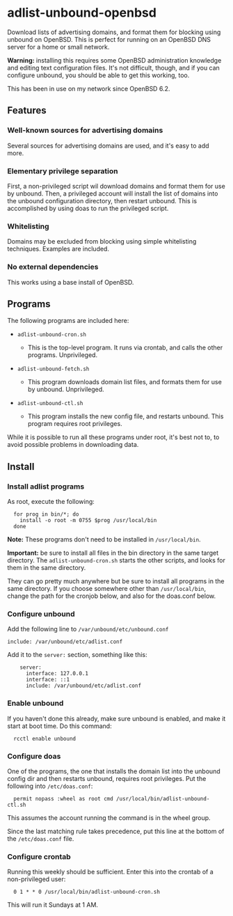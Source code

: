 # adlist-unbound-openbsd

Download lists of advertising domains, and format them for blocking
using unbound on OpenBSD. This is perfect for running on an OpenBSD
DNS server for a home or small network.

**Warning:** installing this requires some OpenBSD administration
knowledge and editing text configuration files. It's not difficult,
though, and if you can configure unbound, you should be able to get
this working, too.

This has been in use on my network since OpenBSD 6.2.


## Features

### Well-known sources for advertising domains

Several sources for advertising domains are used, and it's easy to add
more.

### Elementary privilege separation

First, a non-privileged script wil download domains and format them
for use by unbound. Then, a privileged account will install the list
of domains into the unbound configuration directory, then restart
unbound. This is accomplished by using doas to run the privileged
script.

### Whitelisting

Domains may be excluded from blocking using simple whitelisting
techniques. Examples are included.

### No external dependencies

This works using a base install of OpenBSD.

## Programs

The following programs are included here:

* ```adlist-unbound-cron.sh```

  - This is the top-level program. It runs via crontab, and calls the
    other programs. Unprivileged.

* ```adlist-unbound-fetch.sh```

  - This program downloads domain list files, and formats them for use
    by unbound. Unprivileged.

* ```adlist-unbound-ctl.sh```

  - This program installs the new config file, and restarts
    unbound. This program requires root privileges.

While it is possible to run all these programs under root, it's best
not to, to avoid possible problems in downloading data.


## Install

### Install adlist programs

As root, execute the following:

      for prog in bin/*; do
        install -o root -m 0755 $prog /usr/local/bin
      done

**Note:** These programs don't need to be installed in
  ```/usr/local/bin```.

**Important:** be sure to install all files in the bin directory in
the same target directory. The ```adlist-unbound-cron.sh``` starts the
other scripts, and looks for them in the same directory.

They can go pretty much anywhere but be sure to install all programs
in the same directory. If you choose somewhere other than
```/usr/local/bin```, change the path for the cronjob below, and also
for the doas.conf below.

### Configure unbound

Add the following line to ```/var/unbound/etc/unbound.conf```

    include: /var/unbound/etc/adlist.conf

Add it to the ```server:``` section, something like this:

        server:
          interface: 127.0.0.1
          interface: ::1
          include: /var/unbound/etc/adlist.conf

### Enable unbound

If you haven't done this already, make sure unbound is enabled, and
make it start at boot time. Do this command:

      rcctl enable unbound

### Configure doas

One of the programs, the one that installs the domain list into the
unbound config dir and then restarts unbound, requires root
privileges. Put the following into ```/etc/doas.conf```:

      permit nopass :wheel as root cmd /usr/local/bin/adlist-unbound-ctl.sh

This assumes the account running the command is in the wheel group.

Since the last matching rule takes precedence, put this line at the
bottom of the ```/etc/doas.conf``` file.

### Configure crontab

Running this weekly should be sufficient. Enter this into the crontab
of a non-privileged user:

      0 1 * * 0 /usr/local/bin/adlist-unbound-cron.sh

This will run it Sundays at 1 AM.
